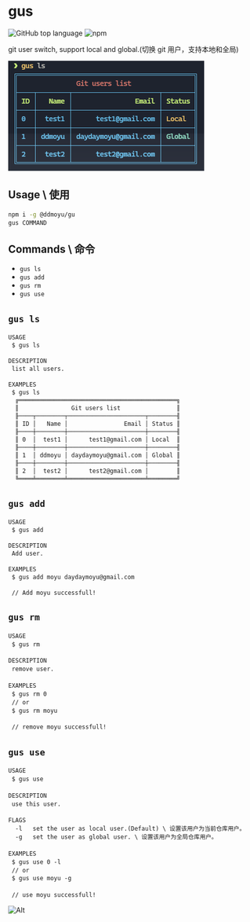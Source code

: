 # gus 

![GitHub top language](https://img.shields.io/github/languages/top/ddmoyu/gu?style=for-the-badge) ![npm](https://img.shields.io/npm/v/@ddmoyu/gu?style=for-the-badge)

git user switch, support local and global.(切换 git 用户，支持本地和全局)

![](./screenshot/00.png)

## Usage \ 使用
```bash
npm i -g @ddmoyu/gu
gus COMMAND
```

## Commands \ 命令

* `gus ls`
* `gus add`
* `gus rm`
* `gus use`

## `gus ls`
```
USAGE
 $ gus ls

DESCRIPTION
 list all users.  

EXAMPLES
 $ gus ls
  ╔═════════════════════════════════════════════╗
  ║               Git users list                ║
  ╟────┬────────┬──────────────────────┬────────╢
  ║ ID │   Name │                Email │ Status ║
  ╟────┼────────┼──────────────────────┼────────╢
  ║ 0  │  test1 │      test1@gmail.com │ Local  ║
  ╟────┼────────┼──────────────────────┼────────╢
  ║ 1  │ ddmoyu │ daydaymoyu@gmail.com │ Global ║
  ╟────┼────────┼──────────────────────┼────────╢
  ║ 2  │  test2 │      test2@gmail.com │        ║
  ╚════╧════════╧══════════════════════╧════════╝
```

## `gus add`
```
USAGE
 $ gus add

DESCRIPTION
 Add user.  

EXAMPLES
 $ gus add moyu daydaymoyu@gmail.com

 // Add moyu successfull!
```

## `gus rm`
```bash
USAGE
 $ gus rm

DESCRIPTION
 remove user.

EXAMPLES
 $ gus rm 0
 // or
 $ gus rm moyu

 // remove moyu successfull!
```

## `gus use`
```txt
USAGE
 $ gus use

DESCRIPTION
 use this user.

FLAGS
  -l   set the user as local user.(Default) \ 设置该用户为当前仓库用户。 
  -g   set the user as global user. \ 设置该用户为全局仓库用户。

EXAMPLES
 $ gus use 0 -l
 // or
 $ gus use moyu -g

 // use moyu successfull!
```

![Alt](https://repobeats.axiom.co/api/embed/ad5b43957b9b91ed267eea780e8f13cf580dbc1f.svg "Repobeats analytics image")
